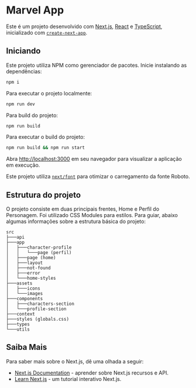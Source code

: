 # Marvel App

Este é um projeto desenvolvido com [Next.js](https://nextjs.org/), [React](https://react.dev/) e [TypeScript](https://www.typescriptlang.org/), inicializado com [`create-next-app`](https://github.com/vercel/next.js/tree/canary/packages/create-next-app).

## Iniciando

Este projeto utiliza NPM como gerenciador de pacotes. Inicie instalando as dependências:

```bash
npm i
```

Para executar o projeto localmente:

```bash
npm run dev
```

Para build do projeto:

```bash
npm run build
```

Para executar o build do projeto:

```bash
npm run build && npm run start
```

Abra [http://localhost:3000](http://localhost:3000) em seu navegador para visualizar a aplicação em execução.

Este projeto utiliza [`next/font`](https://nextjs.org/docs/basic-features/font-optimization) para otimizar o carregamento da fonte Roboto.

## Estrutura do projeto

O projeto consiste em duas principais frentes, Home e Perfil do Personagem.
Foi utilizado CSS Modules para estilos.
Para guiar, abaixo algumas informações sobre a estrutura básica do projeto:

```
src
├───api
├───app
│   ├───character-profile
│   │   └───page (perfil)
│   ├───page (home)
│   ├───layout
│   ├───not-found
│   ├───error
│   └───home-styles
├───assets
│   ├───icons
│   └───images
├───components
│   ├───characters-section
│   └───profile-section
├───context
├───styles (globals.css)
├───types
└───utils
```

## Saiba Mais

Para saber mais sobre o Next.js, dê uma olhada a seguir:

- [Next.js Documentation](https://nextjs.org/docs) - aprender sobre Next.js recursos e API.
- [Learn Next.js](https://nextjs.org/learn) - um tutorial interativo Next.js.